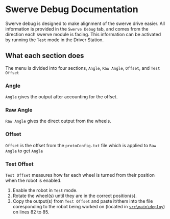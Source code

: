 # Swerve Debug Documentation

Swerve debug is designed to make alignment of the swerve drive easier. All information is provided in the `Swerve Debug` tab, and comes from the direction each swerve module is facing. This information can be activated by running the `Test` mode in the Driver Station.

## What each section does

The menu is divided into four sections, `Angle`, `Raw Angle`, `Offset`, and `Test Offset`

### Angle

`Angle` gives the output after accounting for the offset.

### Raw Angle

`Raw Angle` gives the direct output from the wheels.

### Offset

`Offset` is the offset from the `protoConfig.txt` file which is applied to `Raw Angle` to get `Angle`

### Test Offset

`Test Offset` measures how far each wheel is turned from their position when the robot is enabled.

1. Enable the robot in `Test` mode.
2. Rotate the wheel(s) until they are in the correct position(s).
3. Copy the output(s) from `Test Offset` and paste it/them into the file coresponding to the robot being worked on (located in [`src\main\deploy`](https://github.com/4329/RobotBase/tree/main/src/main/deploy)) on lines 82 to 85.
